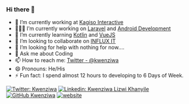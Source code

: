 ### Hi there 👋



- 🔭 I’m currently working at [Kagiso Interactive](https://kagisointeractive.com)
- 👨🏾‍💻 I’m currently working on [Laravel](https://laravel.com) and [Android Development](https://developer.android.com/)
- 🌱  I’m currently learning [Kotlin](https://kotlinlang.org) and [VueJS](https://vuejs.org)
- 👯 I’m looking to collaborate on [INFLUX IT](https://influxit.co.za)
- 🤔 I’m looking for help with nothing for now....
- 💬 Ask me about Coding
- 📫 How to reach me: [Twitter - @kwenziwa](https://twitter.com/kwenziwa)
- 😄 Pronouns: He/His
- ⚡ Fun fact: I spend almost 12 hours to developing to 6 Days of Week.

[![Twitter: Kwenziwa](https://img.shields.io/twitter/follow/kwenziwa?style=social)](https://twitter.com/kwenziwa)
[![Linkedin: Kwenziwa Lizwi Khanyile](https://img.shields.io/badge/-Kwenziwa-blue?style=flat-square&logo=Linkedin&logoColor=white&link=https://www.linkedin.com/in/kwenziwa-khanyile/)](https://www.linkedin.com/in/kwenziwa-khanyile/)
[![GitHub Kwenziwa](https://img.shields.io/github/followers/kwenziwa?label=follow&style=social)](https://github.com/kwenziwa)
[![website](https://img.shields.io/badge/influxit.co.za-2648ff?style=flat-square&logo=google-chrome)](http://influxit.co.za/)
